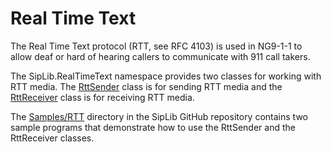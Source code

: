 # Real Time Text
The Real Time Text protocol (RTT, see RFC 4103) is used in NG9-1-1 to allow deaf or hard of hearing callers to communicate with 911 call takers.

The SipLib.RealTimeText namespace provides two classes for working with RTT media. The [RttSender](~/api/SipLib.RealTimeText.RttSender.yml) class is for sending RTT media and the [RttReceiver](~/api/SipLib.RealTimeText.RttReceiver.yml) class is for receiving RTT media.

The [Samples/RTT](https://github.com/PhrSite/SipLib/tree/master/Samples/RTT) directory in the SipLib GitHub repository contains two sample programs that demonstrate how to use the RttSender and the RttReceiver classes.

